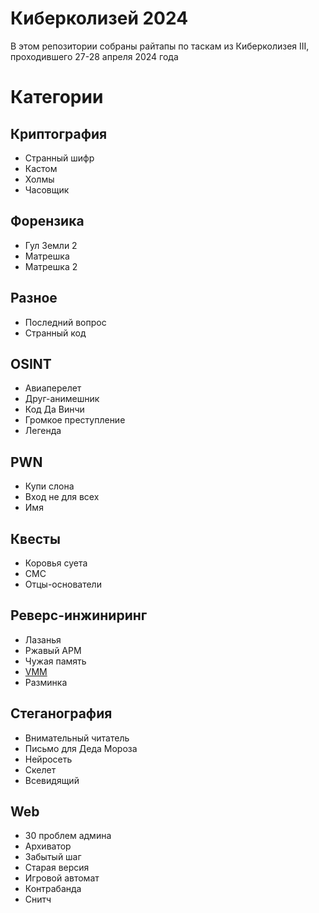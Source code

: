 # Киберколизей 2024

В этом репозитории собраны райтапы по таскам из Киберколизея III, проходившего 27-28 апреля 2024 года

# Категории

## Криптография

- Странный шифр
- Кастом
- Холмы
- Часовщик

## Форензика

- Гул Земли 2
- Матрешка
- Матрешка 2

## Разное

- Последний вопрос
- Странный код

## OSINT

- Авиаперелет
- Друг-анимешник
- Код Да Винчи
- Громкое преступление
- Легенда

## PWN

- Купи слона
- Вход не для всех
- Имя

## Квесты

- Коровья суета
- СМС
- Отцы-основатели

## Реверс-инжиниринг

- Лазанья
- Ржавый АРМ
- Чужая память
- [VMM](categories/reverse/vmm/writeup.md)
- Разминка

## Стеганография

- Внимательный читатель
- Письмо для Деда Мороза
- Нейросеть
- Скелет
- Всевидящий

## Web

- 30 проблем админа
- Архиватор
- Забытый шаг
- Старая версия
- Игровой автомат
- Контрабанда
- Снитч
